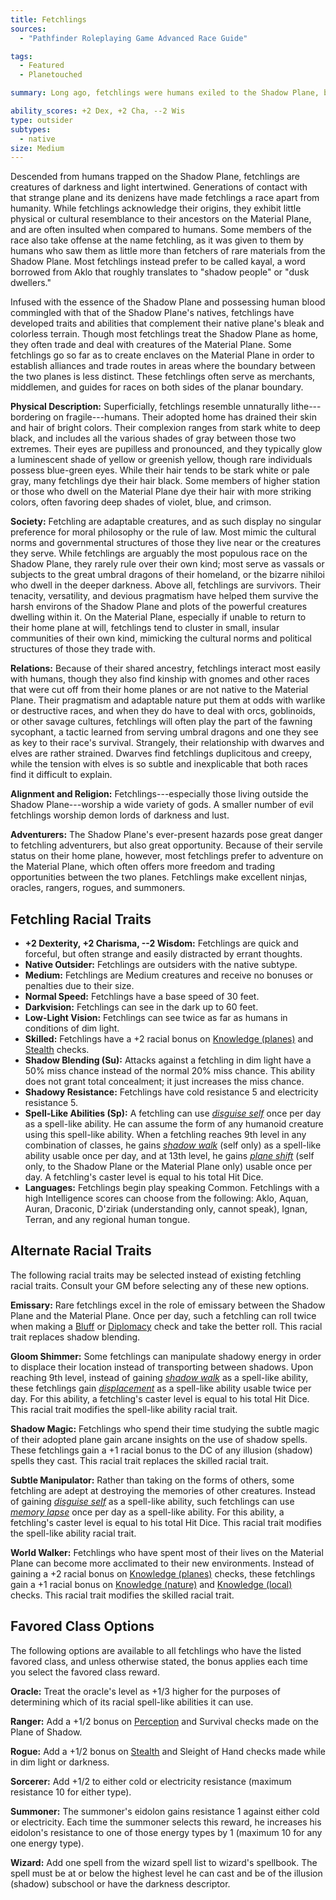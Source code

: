 ```yaml
---
title: Fetchlings
sources:
  - "Pathfinder Roleplaying Game Advanced Race Guide"

tags:
  - Featured
  - Planetouched

summary: Long ago, fetchlings were humans exiled to the Shadow Plane, but that plane's persistent umbra has transformed them into a race apart. These creatures have developed an ability to meld into the shadows and have a natural affinity for shadow magic. Fetchlings---who call themselves *kayal*---often serve as emissaries between the inhabitants of the Shadow Plane and the Material Plane.

ability_scores: +2 Dex, +2 Cha, --2 Wis
type: outsider
subtypes:
  - native
size: Medium
---
```


Descended from humans trapped on the Shadow Plane, fetchlings are creatures of darkness and light intertwined. Generations of contact with that strange plane and its denizens have made fetchlings a race apart from humanity. While fetchlings acknowledge their origins, they exhibit little physical or cultural resemblance to their ancestors on the Material Plane, and are often insulted when compared to humans. Some members of the race also take offense at the name fetchling, as it was given to them by humans who saw them as little more than fetchers of rare materials from the Shadow Plane. Most fetchlings instead prefer to be called kayal, a word borrowed from Aklo that roughly translates to "shadow people" or "dusk dwellers."

Infused with the essence of the Shadow Plane and possessing human blood commingled with that of the Shadow Plane's natives, fetchlings have developed traits and abilities that complement their native plane's bleak and colorless terrain. Though most fetchlings treat the Shadow Plane as home, they often trade and deal with creatures of the Material Plane. Some fetchlings go so far as to create enclaves on the Material Plane in order to establish alliances and trade routes in areas where the boundary between the two planes is less distinct. These fetchlings often serve as merchants, middlemen, and guides for races on both sides of the planar boundary.

**Physical Description:** Superficially, fetchlings resemble unnaturally lithe---bordering on fragile---humans. Their adopted home has drained their skin and hair of bright colors. Their complexion ranges from stark white to deep black, and includes all the various shades of gray between those two extremes. Their eyes are pupilless and pronounced, and they typically glow a luminescent shade of yellow or greenish yellow, though rare individuals possess blue-green eyes. While their hair tends to be stark white or pale gray, many fetchlings dye their hair black. Some members of higher station or those who dwell on the Material Plane dye their hair with more striking colors, often favoring deep shades of violet, blue, and crimson.

**Society:** Fetchling are adaptable creatures, and as such display no singular preference for moral philosophy or the rule of law. Most mimic the cultural norms and governmental structures of those they live near or the creatures they serve. While fetchlings are arguably the most populous race on the Shadow Plane, they rarely rule over their own kind; most serve as vassals or subjects to the great umbral dragons of their homeland, or the bizarre nihiloi who dwell in the deeper darkness. Above all, fetchlings are survivors. Their tenacity, versatility, and devious pragmatism have helped them survive the harsh environs of the Shadow Plane and plots of the powerful creatures dwelling within it. On the Material Plane, especially if unable to return to their home plane at will, fetchlings tend to cluster in small, insular communities of their own kind, mimicking the cultural norms and political structures of those they trade with.

**Relations:** Because of their shared ancestry, fetchlings interact most easily with humans, though they also find kinship with gnomes and other races that were cut off from their home planes or are not native to the Material Plane. Their pragmatism and adaptable nature put them at odds with warlike or destructive races, and when they do have to deal with orcs, goblinoids, or other savage cultures, fetchlings will often play the part of the fawning sycophant, a tactic learned from serving umbral dragons and one they see as key to their race's survival. Strangely, their relationship with dwarves and elves are rather strained. Dwarves find fetchlings duplicitous and creepy, while the tension with elves is so subtle and inexplicable that both races find it difficult to explain.

**Alignment and Religion:** Fetchlings---especially those living outside the Shadow Plane---worship a wide variety of gods. A smaller number of evil fetchlings worship demon lords of darkness and lust.

**Adventurers:** The Shadow Plane's ever-present hazards pose great danger to fetchling adventurers, but also great opportunity. Because of their servile status on their home plane, however, most fetchlings prefer to adventure on the Material Plane, which often offers more freedom and trading opportunities between the two planes. Fetchlings make excellent ninjas, oracles, rangers, rogues, and summoners.

## Fetchling Racial Traits

- **+2 Dexterity, +2 Charisma, --2 Wisdom:** Fetchlings are quick and forceful, but often strange and easily distracted by errant thoughts.
- **Native Outsider:** Fetchlings are outsiders with the native subtype.
- **Medium:** Fetchlings are Medium creatures and receive no bonuses or penalties due to their size.
- **Normal Speed:** Fetchlings have a base speed of 30 feet.
- **Darkvision:** Fetchlings can see in the dark up to 60 feet.
- **Low-Light Vision:** Fetchlings can see twice as far as humans in conditions of dim light.
- **Skilled:** Fetchlings have a +2 racial bonus on [Knowledge (planes)](/skills/knowledge-planes/) and [Stealth](/skills/stealth/) checks.
- **Shadow Blending (Su):** Attacks against a fetchling in dim light have a 50% miss chance instead of the normal 20% miss chance. This ability does not grant total concealment; it just increases the miss chance.
- **Shadowy Resistance:** Fetchlings have cold resistance 5 and electricity resistance 5.
- **Spell-Like Abilities (Sp):** A fetchling can use [*disguise self*](/spells/disguise-self/) once per day as a spell-like ability. He can assume the form of any humanoid creature using this spell-like ability. When a fetchling reaches 9th level in any combination of classes, he gains [*shadow walk*](/spells/shadow-walk/) (self only) as a spell-like ability usable once per day, and at 13th level, he gains [*plane shift*](/spells/plane-shift/) (self only, to the Shadow Plane or the Material Plane only) usable once per day. A fetchling's caster level is equal to his total Hit Dice.
- **Languages:** Fetchlings begin play speaking Common. Fetchlings with a high Intelligence scores can choose from the following: Aklo, Aquan, Auran, Draconic, D'ziriak (understanding only, cannot speak), Ignan, Terran, and any regional human tongue.

## Alternate Racial Traits

The following racial traits may be selected instead of existing fetchling racial traits. Consult your GM before selecting any of these new options.

**Emissary:** Rare fetchlings excel in the role of emissary between the Shadow Plane and the Material Plane. Once per day, such a fetchling can roll twice when making a [Bluff](/skills/bluff/) or [Diplomacy](/skills/diplomacy/) check and take the better roll. This racial trait replaces shadow blending.

**Gloom Shimmer:** Some fetchlings can manipulate shadowy energy in order to displace their location instead of transporting between shadows. Upon reaching 9th level, instead of gaining [*shadow walk*](/spells/shadow-walk/) as a spell-like ability, these fetchlings gain [*displacement*](/spells/displacement/) as a spell-like ability usable twice per day. For this ability, a fetchling's caster level is equal to his total Hit Dice. This racial trait modifies the spell-like ability racial trait.

**Shadow Magic:** Fetchlings who spend their time studying the subtle magic of their adopted plane gain arcane insights on the use of shadow spells. These fetchlings gain a +1 racial bonus to the DC of any illusion (shadow) spells they cast. This racial trait replaces the skilled racial trait.

**Subtle Manipulator:** Rather than taking on the forms of others, some fetchling are adept at destroying the memories of other creatures. Instead of gaining [*disguise self*](/spells/disguise-self/) as a spell-like ability, such fetchlings can use [*memory lapse*](/spells/memory-lapse/) once per day as a spell-like ability. For this ability, a fetchling's caster level is equal to his total Hit Dice. This racial trait modifies the spell-like ability racial trait.

**World Walker:** Fetchlings who have spent most of their lives on the Material Plane can become more acclimated to their new environments. Instead of gaining a +2 racial bonus on [Knowledge (planes)](/skills/knowledge-planes/) checks, these fetchlings gain a +1 racial bonus on [Knowledge (nature)](/skills/knowledge-nature/) and [Knowledge (local)](/skills/knowledge-local/) checks. This racial trait modifies the skilled racial trait.

## Favored Class Options

The following options are available to all fetchlings who have the listed favored class, and unless otherwise stated, the bonus applies each time you select the favored class reward.

**Oracle:** Treat the oracle's level as +1/3 higher for the purposes of determining which of its racial spell-like abilities it can use.

**Ranger:** Add a +1/2 bonus on [Perception](/skills/perception/) and Survival checks made on the Plane of Shadow.

**Rogue:** Add a +1/2 bonus on [Stealth](/skills/stealth/) and Sleight of Hand checks made while in dim light or darkness.

**Sorcerer:** Add +1/2 to either cold or electricity resistance (maximum resistance 10 for either type).

**Summoner:** The summoner's eidolon gains resistance 1 against either cold or electricity. Each time the summoner selects this reward, he increases his eidolon's resistance to one of those energy types by 1 (maximum 10 for any one energy type).

**Wizard:** Add one spell from the wizard spell list to wizard's spellbook. The spell must be at or below the highest level he can cast and be of the illusion (shadow) subschool or have the darkness descriptor.
